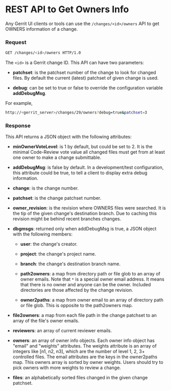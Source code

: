 REST API to Get Owners Info
===========================

Any Gerrit UI clients or tools can use the
`/changes/<id>/owners` API to get
OWNERS information of a change.

### Request

```bash
GET /changes/<id>/owners HTTP/1.0
```

The `<id>` is a Gerrit change ID. This API can have two parameters:

* **patchset**: is the patchset number of the change to look for changed files.
  By default the current (latest) patchset of given change is used.

* **debug**: can be set to true or false to override the configuration variable
  **addDebugMsg**.

For example,

```bash
http://<gerrit_server>/changes/29/owners?debug=true&patchset=3
```

### Response

This API returns a JSON object with the following attributes:

* **minOwnerVoteLevel**: is 1 by default, but could be set to 2.
   It is the minimal Code-Review vote value all changed files must get
   from at least one owner to make a change submittable.

* **addDebugMsg**: is false by default. In a development/test configuration,
   this attribute could be true, to tell a client to display extra debug
   information.

* **change**: is the change number.

* **patchset**: is the change patchset number.

* **owner\_revision**: is the revision where OWNERS files were searched.
   It is the tip of the given change's destination branch.
   Due to caching this revision might be behind recent branches changes.

* **dbgmsgs**: returned only when addDebugMsg is true,
   a JSON object with the following members:

    * **user**: the change's creator.

    * **project**: the change's project name.

    * **branch**: the change's destination branch name.

    * **path2owners**:
      a map from directory path or file glob to an array of owner emails.
      Note that `*` is a special owner email address.
      It means that there is no owner and anyone can be the owner.
      Included directories are those affected by the change revision.

    * **owner2paths**:
      a map from owner email to an array of directory path or file glob.
      This is opposite to the path2owners map.

* **file2owners**: a map from each file path in the change patchset to
   an array of the file's owner emails.

* **reviewers**: an array of current reviewer emails.

* **owners**: an array of owner info objects.
   Each owner info object has "email" and "weights" attributes.
   The weights attribute is an array of integers like [n1, n2, n3],
   which are the number of level 1, 2, 3+ controlled files.
   The email attributes are the keys in the owner2paths map.
   This owners array is sorted by owner weights.
   Users should try to pick owners with more weights to review a change.

* **files**: an alphabetically sorted files changed
   in the given change patchset.
